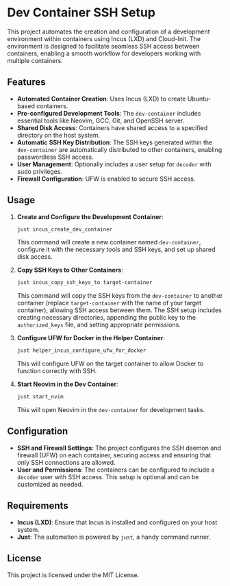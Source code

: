 # Dev Container SSH Setup

This project automates the creation and configuration of a development environment within containers using Incus (LXD) and Cloud-Init. The environment is designed to facilitate seamless SSH access between containers, enabling a smooth workflow for developers working with multiple containers.

## Features

- **Automated Container Creation**: Uses Incus (LXD) to create Ubuntu-based containers.
- **Pre-configured Development Tools**: The `dev-container` includes essential tools like Neovim, GCC, Git, and OpenSSH server.
- **Shared Disk Access**: Containers have shared access to a specified directory on the host system.
- **Automatic SSH Key Distribution**: The SSH keys generated within the `dev-container` are automatically distributed to other containers, enabling passwordless SSH access.
- **User Management**: Optionally includes a user setup for `decoder` with sudo privileges.
- **Firewall Configuration**: UFW is enabled to secure SSH access.

## Usage

1. **Create and Configure the Development Container**:
   ```sh
   just incus_create_dev_container
   ```
   This command will create a new container named `dev-container`, configure it with the necessary tools and SSH keys, and set up shared disk access.

2. **Copy SSH Keys to Other Containers**:
   ```sh
   just incus_copy_ssh_keys_to target-container
   ```
   This command will copy the SSH keys from the `dev-container` to another container (replace `target-container` with the name of your target container), allowing SSH access between them. The SSH setup includes creating necessary directories, appending the public key to the `authorized_keys` file, and setting appropriate permissions.

3. **Configure UFW for Docker in the Helper Container**:
   ```sh
   just helper_incus_configure_ufw_for_docker
   ```
   This will configure UFW on the target container to allow Docker to function correctly with SSH.

4. **Start Neovim in the Dev Container**:
   ```sh
   just start_nvim
   ```
   This will open Neovim in the `dev-container` for development tasks.

## Configuration

- **SSH and Firewall Settings**: The project configures the SSH daemon and firewall (UFW) on each container, securing access and ensuring that only SSH connections are allowed.
- **User and Permissions**: The containers can be configured to include a `decoder` user with SSH access. This setup is optional and can be customized as needed.

## Requirements

- **Incus (LXD)**: Ensure that Incus is installed and configured on your host system.
- **Just**: The automation is powered by `just`, a handy command runner.

## License

This project is licensed under the MIT License.
